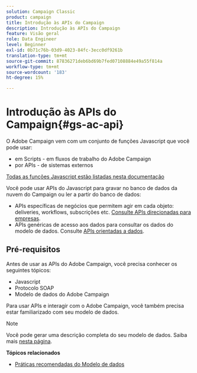 ```yaml
---
solution: Campaign Classic
product: campaign
title: Introdução às APIs do Campaign
description: Introdução às APIs do Campaign
feature: Visão geral
role: Data Engineer
level: Beginner
exl-id: 0b71c76b-03d9-4023-84fc-3ecc0df9261b
translation-type: tm+mt
source-git-commit: 87836271deb6bd69b7fed07108884e49a55f814a
workflow-type: tm+mt
source-wordcount: '183'
ht-degree: 15%

---
```


# Introdução às APIs do Campaign{#gs-ac-api}

O Adobe Campaign vem com um conjunto de funções Javascript que você pode usar:

* em Scripts - em fluxos de trabalho do Adobe Campaign
* por APIs - de sistemas externos

[Todas as funções Javascript estão listadas nesta documentação](https://docs.adobe.com/content/help/en/campaign-classic/technicalresources/api/p-1.html)

Você pode usar APIs do Javascript para gravar no banco de dados da nuvem do Campaign ou ler a partir do banco de dados:

* APIs específicas de negócios que permitem agir em cada objeto: deliveries, workflows, subscrições etc. [Consulte APIs direcionadas para empresas](https://experienceleague.adobe.com/docs/campaign-classic/using/configuring-campaign-classic/api/business-oriented-apis.html).
* APIs genéricas de acesso aos dados para consultar os dados do modelo de dados. Consulte [APIs orientadas a dados](https://experienceleague.adobe.com/docs/campaign-classic/using/configuring-campaign-classic/api/data-oriented-apis.html).


## Pré-requisitos

Antes de usar as APIs do Adobe Campaign, você precisa conhecer os seguintes tópicos:

* Javascript
* Protocolo SOAP
* Modelo de dados do Adobe Campaign

Para usar APIs e interagir com o Adobe Campaign, você também precisa estar familiarizado com seu modelo de dados.

>[!NOTE]
>Você pode gerar uma descrição completa do seu modelo de dados. Saiba mais [nesta página](datamodel.md).


**Tópicos relacionados**

* [Práticas recomendadas do Modelo de dados](datamodel-best-practices.md)
